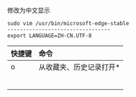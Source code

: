 修改为中文显示
```shell
sudo vim /usr/bin/microsoft-edge-stable
---------------------------------
export LANGUAGE=ZH-CN.UTF-8
```
|    快捷键  |命令      |
|:-----|:-----|
|    o  |  从收藏夹、历史记录打开*   |
|      |      |
|      |      |
|      |      |
|      |      |
|      |      |
|      |      |
